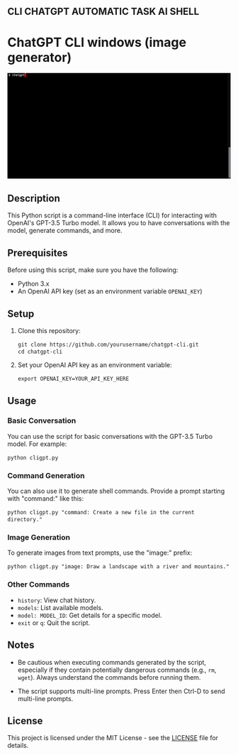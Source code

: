 ## CLI CHATGPT AUTOMATIC TASK AI SHELL 

# ChatGPT CLI windows (image generator)

![Demo GIF](https://github.com/AiGptCode/CLI-CHATGPT-AUTOMATIC-TASK-AISHELL/blob/main/IMG_5100.gif)

## Description

This Python script is a command-line interface (CLI) for interacting with OpenAI's GPT-3.5 Turbo model. It allows you to have conversations with the model, generate commands, and more.

## Prerequisites

Before using this script, make sure you have the following:

- Python 3.x
- An OpenAI API key (set as an environment variable `OPENAI_KEY`)

## Setup

1. Clone this repository:
   ```
   git clone https://github.com/yourusername/chatgpt-cli.git
   cd chatgpt-cli
   ```

2. Set your OpenAI API key as an environment variable:
   ```
   export OPENAI_KEY=YOUR_API_KEY_HERE
   ```


## Usage

### Basic Conversation

You can use the script for basic conversations with the GPT-3.5 Turbo model. For example:

```
python cligpt.py
```

### Command Generation

You can also use it to generate shell commands. Provide a prompt starting with "command:" like this:

```
python cligpt.py "command: Create a new file in the current directory."
```

### Image Generation

To generate images from text prompts, use the "image:" prefix:

```
python cligpt.py "image: Draw a landscape with a river and mountains."
```

### Other Commands

- `history`: View chat history.
- `models`: List available models.
- `model: MODEL_ID`: Get details for a specific model.
- `exit` or `q`: Quit the script.

## Notes

- Be cautious when executing commands generated by the script, especially if they contain potentially dangerous commands (e.g., `rm`, `wget`). Always understand the commands before running them.

- The script supports multi-line prompts. Press Enter then Ctrl-D to send multi-line prompts.


## License

This project is licensed under the MIT License - see the [LICENSE](LICENSE) file for details.


